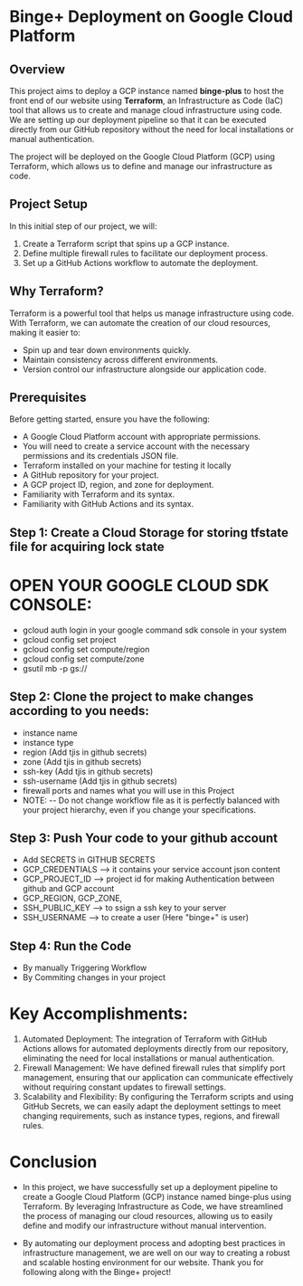 # Binge+ Deployment on Google Cloud Platform

## Overview

This project aims to deploy a GCP instance named **binge-plus** to host the front end of our website using **Terraform**, an Infrastructure as Code (IaC) tool that allows us to create and manage cloud infrastructure using code. We are setting up our deployment pipeline so that it can be executed directly from our GitHub repository without the need for local installations or manual authentication.

The project will be deployed on the Google Cloud Platform (GCP) using Terraform, which allows us to define and manage our infrastructure as code.

## Project Setup

In this initial step of our project, we will:

1. Create a Terraform script that spins up a GCP instance.
2. Define multiple firewall rules to facilitate our deployment process.
3. Set up a GitHub Actions workflow to automate the deployment.

## Why Terraform?

Terraform is a powerful tool that helps us manage infrastructure using code. With Terraform, we can automate the creation of our cloud resources, making it easier to:

- Spin up and tear down environments quickly.
- Maintain consistency across different environments.
- Version control our infrastructure alongside our application code.

## Prerequisites

Before getting started, ensure you have the following:

- A Google Cloud Platform account with appropriate permissions.
- You will need to create a service account with the necessary permissions and its credentials JSON file.
- Terraform installed on your machine for testing it locally
- A GitHub repository for your project.
- A GCP project ID, region, and zone for deployment.
- Familiarity with Terraform and its syntax.
- Familiarity with GitHub Actions and its syntax.

## Step 1: Create a Cloud Storage for storing tfstate file for acquiring lock state

# OPEN YOUR GOOGLE CLOUD SDK CONSOLE:
- gcloud auth login in your google command sdk console in your system
- gcloud config set project <your-project-id>
- gcloud config set compute/region <your-region>
- gcloud config set compute/zone <your-zone>
- gsutil mb -p <your-project-id> gs://<Your-Bucket-Name>

## Step 2: Clone the project to make changes according to you needs:

- instance name
- instance type
- region (Add tjis in github secrets)
- zone (Add tjis in github secrets)
- ssh-key   (Add tjis in github secrets)
- ssh-username (Add tjis in github secrets)
- firewall ports and names what you will use in this Project
- NOTE: -- Do not change workflow file as it is perfectly balanced with your project hierarchy, even if you change your  specifications.

## Step 3: Push Your code to your github account

- Add SECRETS in GITHUB SECRETS
- GCP_CREDENTIALS --> it contains your service account json content
- GCP_PROJECT_ID --> project id for making Authentication between github and GCP account
- GCP_REGION, GCP_ZONE, 
- SSH_PUBLIC_KEY --> to ssign a ssh key to your server
- SSH_USERNAME --> to create a user (Here "binge+" is user)

## Step 4: Run the Code
- By manually Triggering Workflow
- By Commiting changes in your project

# Key Accomplishments:
1. Automated Deployment: The integration of Terraform with GitHub Actions allows for automated deployments directly from our repository, eliminating the need for local installations or manual authentication.
2. Firewall Management: We have defined firewall rules that simplify port management, ensuring that our application can communicate effectively without requiring constant updates to firewall settings.
3. Scalability and Flexibility: By configuring the Terraform scripts and using GitHub Secrets, we can easily adapt the deployment settings to meet changing requirements, such as instance types, regions, and firewall rules.

# Conclusion
- In this project, we have successfully set up a deployment pipeline to create a Google Cloud Platform (GCP) instance named binge-plus using Terraform. By leveraging Infrastructure as Code, we have streamlined the process of managing our cloud resources, allowing us to easily define and modify our infrastructure without manual intervention.

- By automating our deployment process and adopting best practices in infrastructure management, we are well on our way to creating a robust and scalable hosting environment for our website. Thank you for following along with the Binge+ project!
